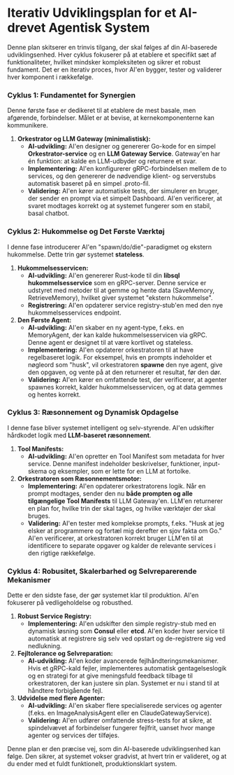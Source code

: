 # **Iterativ Udviklingsplan for et AI-drevet Agentisk System**

Denne plan skitserer en trinvis tilgang, der skal følges af din AI-baserede udviklingsenhed. Hver cyklus fokuserer på at etablere et specifikt sæt af funktionaliteter, hvilket mindsker kompleksiteten og sikrer et robust fundament. Det er en iterativ proces, hvor AI'en bygger, tester og validerer hver komponent i rækkefølge.

### **Cyklus 1: Fundamentet for Synergien**

Denne første fase er dedikeret til at etablere de mest basale, men afgørende, forbindelser. Målet er at bevise, at kernekomponenterne kan kommunikere.

1. **Orkestrator og LLM Gateway (minimalistisk):**  
   * **AI-udvikling:** AI'en designer og genererer Go-kode for en simpel **Orkestrator-service** og en **LLM Gateway Service**. Gateway'en har én funktion: at kalde en LLM-udbyder og returnere et svar.  
   * **Implementering:** AI'en konfigurerer gRPC-forbindelsen mellem de to services, og den genererer de nødvendige klient- og serverstubs automatisk baseret på en simpel .proto-fil.  
   * **Validering:** AI'en kører automatiske tests, der simulerer en bruger, der sender en prompt via et simpelt Dashboard. AI'en verificerer, at svaret modtages korrekt og at systemet fungerer som en stabil, basal chatbot.

### **Cyklus 2: Hukommelse og Det Første Værktøj**

I denne fase introducerer AI'en "spawn/do/die"-paradigmet og ekstern hukommelse. Dette trin gør systemet **stateless**.

1. **Hukommelsesservicen:**  
   * **AI-udvikling:** AI'en genererer Rust-kode til din **libsql hukommelsesservice** som en gRPC-server. Denne service er udstyret med metoder til at gemme og hente data (SaveMemory, RetrieveMemory), hvilket giver systemet "ekstern hukommelse".  
   * **Registrering:** AI'en opdaterer service registry-stub'en med den nye hukommelsesservices endpoint.  
2. **Den Første Agent:**  
   * **AI-udvikling:** AI'en skaber en ny agent-type, f.eks. en MemoryAgent, der kan kalde hukommelsesservicen via gRPC. Denne agent er designet til at være kortlivet og stateless.  
   * **Implementering:** AI'en opdaterer orkestratoren til at have regelbaseret logik. For eksempel, hvis en prompts indeholder et nøgleord som "husk", vil orkestratoren **spawne** den nye agent, give den opgaven, og vente på at den returnerer et resultat, før den dør.  
   * **Validering:** AI'en kører en omfattende test, der verificerer, at agenter spawnes korrekt, kalder hukommelsesservicen, og at data gemmes og hentes korrekt.

### **Cyklus 3: Ræsonnement og Dynamisk Opdagelse**

I denne fase bliver systemet intelligent og selv-styrende. AI'en udskifter hårdkodet logik med **LLM-baseret ræsonnement**.

1. **Tool Manifests:**  
   * **AI-udvikling:** AI'en opretter en Tool Manifest som metadata for hver service. Denne manifest indeholder beskrivelser, funktioner, input-skema og eksempler, som er lette for en LLM at fortolke.  
2. **Orkestratoren som Ræsonnementsmotor:**  
   * **Implementering:** AI'en opdaterer orkestratorens logik. Når en prompt modtages, sender den nu **både prompten og alle tilgængelige Tool Manifests** til LLM Gateway'en. LLM'en returnerer en plan for, hvilke trin der skal tages, og hvilke værktøjer der skal bruges.  
   * **Validering:** AI'en tester med komplekse prompts, f.eks. "Husk at jeg elsker at programmere og fortæl mig derefter en sjov fakta om Go." AI'en verificerer, at orkestratoren korrekt bruger LLM'en til at identificere to separate opgaver og kalder de relevante services i den rigtige rækkefølge.

### **Cyklus 4: Robusitet, Skalerbarhed og Selvreparerende Mekanismer**

Dette er den sidste fase, der gør systemet klar til produktion. AI'en fokuserer på vedligeholdelse og robusthed.

1. **Robust Service Registry:**  
   * **Implementering:** AI'en udskifter den simple registry-stub med en dynamisk løsning som **Consul** eller **etcd**. AI'en koder hver service til automatisk at registrere sig selv ved opstart og de-registrere sig ved nedlukning.  
2. **Fejltolerance og Selvreparation:**  
   * **AI-udvikling:** AI'en koder avancerede fejlhåndteringsmekanismer. Hvis et gRPC-kald fejler, implementeres automatisk gentagelseslogik og en strategi for at give meningsfuld feedback tilbage til orkestratoren, der kan justere sin plan. Systemet er nu i stand til at håndtere forbigående fejl.  
3. **Udvidelse med flere Agenter:**  
   * **AI-udvikling:** AI'en skaber flere specialiserede services og agenter (f.eks. en ImageAnalysisAgent eller en ClaudeGatewayService).  
   * **Validering:** AI'en udfører omfattende stress-tests for at sikre, at spindelvævet af forbindelser fungerer fejlfrit, uanset hvor mange agenter og services der tilføjes.

Denne plan er den præcise vej, som din AI-baserede udviklingsenhed kan følge. Den sikrer, at systemet vokser gradvist, at hvert trin er valideret, og at du ender med et fuldt funktionelt, produktionsklart system.